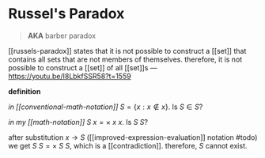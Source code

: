 # Russel's Paradox

> **AKA** barber paradox

[[russels-paradox]] states that it is not possible to construct a [[set]] that contains all sets that are not members of themselves. therefore, it is not possible to construct a [[set]] of all [[set]]s &mdash; <https://youtu.be/I8LbkfSSR58?t=1559>

**definition**

_in [[conventional-math-notation]]_ $S = \lbrace x : x \notin x \rbrace$. Is $S \in S$?

_in my [[math-notation]]_ $S\ x = \times\ x\ x$. Is $S\ S$?

after substitution $x \to S$ ([[improved-expression-evaluation]] notation #todo) we get $S\ S = \times\ S\ S$, which is a [[contradiction]]. therefore, $S$ cannot exist.

